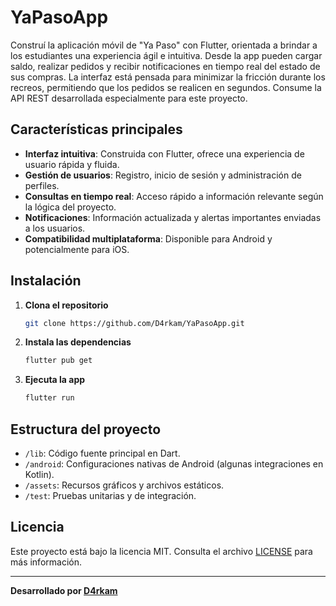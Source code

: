 # YaPasoApp

Construí la aplicación móvil de "Ya Paso" con Flutter, orientada a brindar a los estudiantes una experiencia ágil e intuitiva. Desde la app pueden cargar saldo, realizar pedidos y recibir notificaciones en tiempo real del estado de sus compras. La interfaz está pensada para minimizar la fricción durante los recreos, permitiendo que los pedidos se realicen en segundos. Consume la API REST desarrollada especialmente para este proyecto.

## Características principales

- **Interfaz intuitiva**: Construida con Flutter, ofrece una experiencia de usuario rápida y fluida.
- **Gestión de usuarios**: Registro, inicio de sesión y administración de perfiles.
- **Consultas en tiempo real**: Acceso rápido a información relevante según la lógica del proyecto.
- **Notificaciones**: Información actualizada y alertas importantes enviadas a los usuarios.
- **Compatibilidad multiplataforma**: Disponible para Android y potencialmente para iOS.

## Instalación

1. **Clona el repositorio**
   ```bash
   git clone https://github.com/D4rkam/YaPasoApp.git
   ```

2. **Instala las dependencias**
   ```bash
   flutter pub get
   ```

3. **Ejecuta la app**
   ```bash
   flutter run
   ```

## Estructura del proyecto

- `/lib`: Código fuente principal en Dart.
- `/android`: Configuraciones nativas de Android (algunas integraciones en Kotlin).
- `/assets`: Recursos gráficos y archivos estáticos.
- `/test`: Pruebas unitarias y de integración.

## Licencia

Este proyecto está bajo la licencia MIT. Consulta el archivo [LICENSE](LICENSE) para más información.

---

**Desarrollado por [D4rkam](https://github.com/D4rkam)**  
